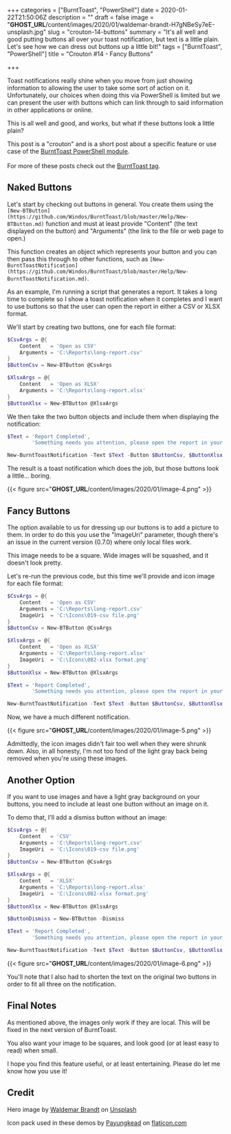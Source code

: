 +++
categories = ["BurntToast", "PowerShell"]
date = 2020-01-22T21:50:06Z
description = ""
draft = false
image = "__GHOST_URL__/content/images/2020/01/waldemar-brandt-H7gNBeSy7eE-unsplash.jpg"
slug = "crouton-14-buttons"
summary = "It's all well and good putting buttons all over your toast notification, but text is a little plain. Let's see how we can dress out buttons up a little bit!"
tags = ["BurntToast", "PowerShell"]
title = "Crouton #14 - Fancy Buttons"

+++


Toast notifications really shine when you move from just showing information to allowing the user to take some sort of action on it. Unfortunately, our choices when doing this via PowerShell is limited but we can present the user with buttons which can link through to said information in other applications or online.

This is all well and good, and works, but what if these buttons look a little plain?

<p class="note">This post is a "crouton" and is a short post about a specific feature or use case of the <a href="https://www.powershellgallery.com/packages/BurntToast" target="_blank">BurntToast PowerShell module</a>.<br /><br />
For more of these posts check out the <a href="__GHOST_URL__/tag/burnttoast/" target="_blank">BurntToast tag</a>.</p>

## Naked Buttons

Let's start by checking out buttons in general. You create them using the `[New-BTButton](https://github.com/Windos/BurntToast/blob/master/Help/New-BTButton.md)` function and must at least provide "Content" (the text displayed on the button) and "Arguments" (the link to the file or web page to open.)

This function creates an object which represents your button and you can then pass this through to other functions, such as `[New-BurntToastNotification](https://github.com/Windos/BurntToast/blob/master/Help/New-BurntToastNotification.md)`.

As an example, I'm running a script that generates a report. It takes a long time to complete so I show a toast notification when it completes and I want to use buttons so that the user can open the report in either a CSV or XLSX format.

We'll start by creating two buttons, one for each file format:

```powershell
$CsvArgs = @{
    Content   = 'Open as CSV'
    Arguments = 'C:\Reports\long-report.csv'
}
$ButtonCsv = New-BTButton @CsvArgs

$XlsxArgs = @{
    Content   = 'Open as XLSX'
    Arguments = 'C:\Reports\long-report.xlsx'
}
$ButtonXlsx = New-BTButton @XlsxArgs
```

We then take the two button objects and include them when displaying the notification:

```powershell
$Text = 'Report Completed',
        'Something needs you attention, please open the report in your desired format.'

New-BurntToastNotification -Text $Text -Button $ButtonCsv, $ButtonXlsx
```

The result is a toast notification which does the job, but those buttons look a little... boring.

{{< figure src="__GHOST_URL__/content/images/2020/01/image-4.png" >}}

## Fancy Buttons

The option available to us for dressing up our buttons is to add a picture to them. In order to do this you use the "ImageUri" parameter, though there's an issue in the current version (0.7.0) where only local files work.

This image needs to be a square. Wide images will be squashed, and it doesn't look pretty.

Let's re-run the previous code, but this time we'll provide and icon image for each file format:

```powershell
$CsvArgs = @{
    Content   = 'Open as CSV'
    Arguments = 'C:\Reports\long-report.csv'
    ImageUri  = 'C:\Icons\019-csv file.png'
}
$ButtonCsv = New-BTButton @CsvArgs

$XlsxArgs = @{
    Content   = 'Open as XLSX'
    Arguments = 'C:\Reports\long-report.xlsx'
    ImageUri  = 'C:\Icons\082-xlsx format.png'
}
$ButtonXlsx = New-BTButton @XlsxArgs

$Text = 'Report Completed',
        'Something needs you attention, please open the report in your desired format.'

New-BurntToastNotification -Text $Text -Button $ButtonCsv, $ButtonXlsx
```

Now, we have a much different notification.

{{< figure src="__GHOST_URL__/content/images/2020/01/image-5.png" >}}

Admittedly, the icon images didn't fair too well when they were shrunk down. Also, in all honesty, I'm not too fond of the light gray back being removed when you're using these images.

## Another Option

If you want to use images and have a light gray background on your buttons, you need to include at least one button without an image on it.

To demo that, I'll add a dismiss button without an image:

```powershell
$CsvArgs = @{
    Content   = 'CSV'
    Arguments = 'C:\Reports\long-report.csv'
    ImageUri  = 'C:\Icons\019-csv file.png'
}
$ButtonCsv = New-BTButton @CsvArgs

$XlsxArgs = @{
    Content   = 'XLSX'
    Arguments = 'C:\Reports\long-report.xlsx'
    ImageUri  = 'C:\Icons\082-xlsx format.png'
}
$ButtonXlsx = New-BTButton @XlsxArgs

$ButtonDismiss = New-BTButton -Dismiss

$Text = 'Report Completed',
        'Something needs you attention, please open the report in your desired format.'

New-BurntToastNotification -Text $Text -Button $ButtonCsv, $ButtonXlsx, $ButtonDismiss
```

{{< figure src="__GHOST_URL__/content/images/2020/01/image-6.png" >}}

You'll note that I also had to shorten the text on the original two buttons in order to fit all three on the notification.

## Final Notes

As mentioned above, the images only work if they are local. This will be fixed in the next version of BurntToast.

You also want your image to be squares, and look good (or at least easy to read) when small.

I hope you find this feature useful, or at least entertaining. Please do let me know how you use it!

## Credit

Hero image by [Waldemar Brandt](https://unsplash.com/@waldemarbrandt67w?utm_source=unsplash&utm_medium=referral&utm_content=creditCopyText) on [Unsplash](https://unsplash.com/?utm_source=unsplash&utm_medium=referral&utm_content=creditCopyText)

Icon pack used in these demos by [Payungkead](https://www.flaticon.com/authors/payungkead) on [flaticon.com](https://www.flaticon.com/packs/file-format-3)

